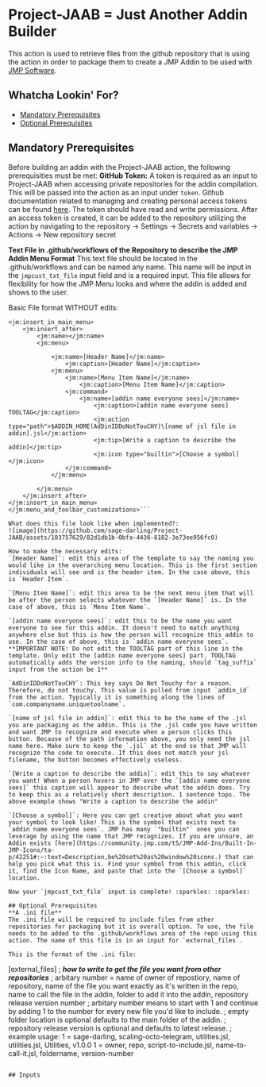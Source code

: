 # Project-JAAB = Just Another Addin Builder
This action is used to retrieve files from the github repository that is using the action in order to package them to create a JMP Addin to be used with [JMP Software](https://www.jmp.com/en_us/home.html).

## Whatcha Lookin' For?
- [Mandatory Prerequisites](#Mandatory-Prerequisites)
- [Optional Prerequisites](#optional-prerequisites)

## Mandatory Prerequisites
Before building an addin with the Project-JAAB action, the following prerequisities must be met:
**GitHub Token:**
A token is required as an input to Project-JAAB when accessing private repositories for the addin compilation. This will be passed into the action as an input under `token`. Github documentation related to managing and creating personal access tokens can be found [here](https://docs.github.com/en/authentication/keeping-your-account-and-data-secure/managing-your-personal-access-tokens#about-personal-access-tokens). The token should have read and write permissions. 
After an access token is created, it can be added to the repository utilizing the action by navigating to the repository -> Settings -> Secrets and variables -> Actions -> New repository secret

**Text File in .github/workflows of the Repository to describe the JMP Addin Menu Format**
This text file should be located in the .github/workflows and can be named any name. This name will be input in the `jmpcust_txt_file` input field and is a required input. This file allows for flexibility for how the JMP Menu looks and where the addin is added and shows to the user.

Basic File format WITHOUT edits:
```<!-- JMP Add-In Builder created --><jm:menu_and_toolbar_customizations xmlns:jm="http://www.jmp.com/ns/menu" version="3">
<jm:insert_in_main_menu>
    <jm:insert_after>
        <jm:name></jm:name>
        <jm:menu>

            <jm:name>[Header Name]</jm:name>
                <jm:caption>[Header Name]</jm:caption>
            <jm:menu>
                <jm:name>[Menu Item Name]</jm:name>
                    <jm:caption>[Menu Item Name]</jm:caption>
                <jm:command>
                    <jm:name>[addin name everyone sees]</jm:name>
                        <jm:caption>[addin name everyone sees] TOOLTAG</jm:caption>
                        <jm:action type="path">$ADDIN_HOME(AdDinIDDoNotTouCHY)\[name of jsl file in addin].jsl</jm:action>
                        <jm:tip>[Write a caption to describe the addin]</jm:tip>
                        <jm:icon type="builtin">[Choose a symbol]</jm:icon>
                </jm:command>
            </jm:menu>
            
        </jm:menu>
    </jm:insert_after>
</jm:insert_in_main_menu>
</jm:menu_and_toolbar_customizations>```

What does this file look like when implemented?:
![image](https://github.com/sage-darling/Project-JAAB/assets/103757629/82d1db1b-0bfa-4436-8182-3e73ee956fc0)

How to make the necessary edits:
`[Header Name]`: edit this area of the template to say the naming you would like in the overarching menu location. This is the first section individuals will see and is the header item. In the case above, this is `Header Item`.

`[Menu Item Name]`: edit this area to be the next menu item that will be after the person selects whatever the `[Header Name]` is. In the case of above, this is `Menu Item Name`.

`[addin name everyone sees]`: edit this to be the name you want everyone to see for this addin. It doesn't need to match anything anywhere else but this is how the person will recognize this addin to use. In the case of above, this is `addin name everyone sees`. **IMPORTANT NOTE: Do not edit the TOOLTAG part of this line in the template. Only edit the [addin name everyone sees] part. TOOLTAG automatically adds the version info to the naming, should `tag_suffix` input from the action be 1**

`AdDinIDDoNotTouCHY`: This key says Do Not Touchy for a reason. Therefore, do not touchy. This value is pulled from input `addin_id` from the action. Typically it is something along the lines of `com.companyname.uniquetoolname`.

`[name of jsl file in addin]`: edit this to be the name of the .jsl you are packaging as the addin. This is the .jsl code you have written and want JMP to recognize and execute when a person clicks this button. Because of the path information above, you only need the jsl name here. Make sure to keep the `.jsl` at the end so that JMP will recognize the code to execute. If this does not match your jsl filename, the button becomes effectively useless.

`[Write a caption to describe the addin]`: edit this to say whatever you want! When a person hovers in JMP over the `[addin name everyone sees]` this caption will appear to describe what the addin does. Try to keep this as a relatively short description. 1 sentence tops. The above example shows "Write a caption to describe the addin"

`[Choose a symbol]`: Here you can get creative about what you want your symbol to look like! This is the symbol that exists next to `addin name everyone sees`. JMP has many `"builtin"` ones you can leverage by using the name that JMP recognizes. If you are unsure, an Addin exists [here](https://community.jmp.com/t5/JMP-Add-Ins/Built-In-JMP-Icons/ta-p/42251#:~:text=Description,be%20set%20as%20window%20icons.) that can help you pick what this is. Find your symbol from this addin, click it, find the Icon Name, and paste that into the `[Choose a symbol]` location.

Now your `jmpcust_txt_file` input is complete! :sparkles: :sparkles:

## Optional Prerequisites
**A .ini file**
The .ini file will be required to include files from other repositories for packaging but it is overall option. To use, the file needs to be added to the .github/workflows area of the repo using this action. The name of this file is in an input for `external_files`.

This is the format of the .ini file:

```
[external_files]
; ***how to write to get the file you want from other repositories***
; arbitary number = name of owner of repostiory, name of repository, name of the file you want exactly as it's written in the repo, name to call the file in the addin, folder to add it into the addin, repository release version number
; arbitary number means to start with 1 and continue by adding 1 to the number for every new file you'd like to include.
; empty folder location is optional defaults to the main folder of the addin.
; repository release version is optional and defaults to latest release.
; example usage: 1 = sage-darling, scaling-octo-telegram, utilities.jsl, utilities.jsl, Utilities, v1.0.0
1 = owner, repo, script-to-include.jsl, name-to-call-it.jsl, foldername, version-number

```

## Inputs
